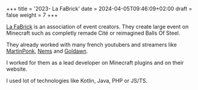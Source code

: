+++
title = '2023- La FaBrick'
date = 2024-04-05T09:46:09+02:00
draft = false 
weight = 7
+++

[La FaBrick](https://la-fabrick.eu/) is an association of event creators. They create large event on Minecraft such as completly remade Cité or reimagined Balls Of Steel.

They already worked with many french youtubers and streamers like [MartinPonk](https://www.twitch.tv/martinponk), [Nems](https://www.youtube.com/user/NemsWorld) and [Goldawn](https://www.youtube.com/channel/UCF1r2mjZaIuAQaP0da2Zsjg).

I worked for them as a lead developer on Minecraft plugins and on their website.

I used lot of technologies like Kotlin, Java, PHP or JS/TS.

